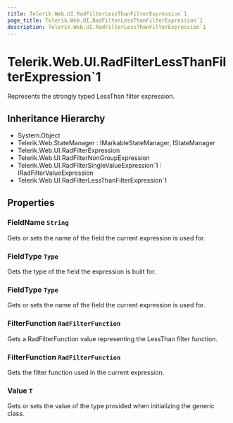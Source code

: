 ```yaml
---
title: Telerik.Web.UI.RadFilterLessThanFilterExpression`1
page_title: Telerik.Web.UI.RadFilterLessThanFilterExpression`1
description: Telerik.Web.UI.RadFilterLessThanFilterExpression`1
---
```


# Telerik.Web.UI.RadFilterLessThanFilterExpression`1

Represents the strongly typed LessThan filter expression.

## Inheritance Hierarchy

* System.Object
* Telerik.Web.StateManager : IMarkableStateManager, IStateManager
* Telerik.Web.UI.RadFilterExpression
* Telerik.Web.UI.RadFilterNonGroupExpression
* Telerik.Web.UI.RadFilterSingleValueExpression`1 : IRadFilterValueExpression
* Telerik.Web.UI.RadFilterLessThanFilterExpression`1

## Properties

###  FieldName `String`

Gets or sets the name of the field the current expression is used for.

###  FieldType `Type`

Gets the type of the field the expression is built for.

###  FieldType `Type`

Gets or sets the name of the field the current expression is used for.

###  FilterFunction `RadFilterFunction`

Gets a RadFilterFunction value representing the LessThan filter function.

###  FilterFunction `RadFilterFunction`

Gets the filter function used in the current expression.

###  Value `T`

Gets or sets the value of the type provided when initializing the generic class.

